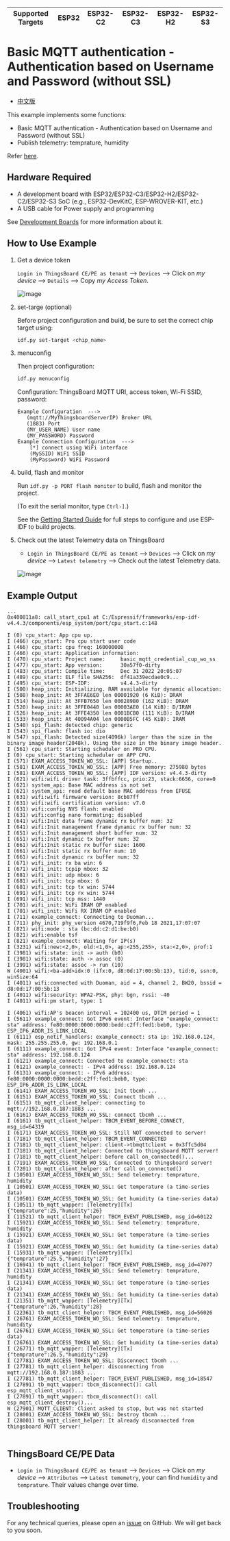 | Supported Targets | ESP32 | ESP32-C2 | ESP32-C3 | ESP32-H2 | ESP32-S3 |
| ----------------- | ----- | -------- | -------- | -------- | -------- |

# Basic MQTT authentication - Authentication based on Username and Password (without SSL)

* [中文版](./README_CN.md)

This example implements some functions:

* Basic MQTT authentication - Authentication based on Username and Password (without SSL)
* Publish telemetry: temprature, humidity

Refer [here](https://thingsboard.io/docs/user-guide/basic-mqtt/#authentication-based-on-username-and-password).

## Hardware Required

* A development board with ESP32/ESP32-C3/ESP32-H2/ESP32-C2/ESP32-S3 SoC (e.g., ESP32-DevKitC, ESP-WROVER-KIT, etc.)
* A USB cable for Power supply and programming

See [Development Boards](https://www.espressif.com/en/products/devkits) for more information about it.

## How to Use Example

1. Get a device token

   `Login in ThingsBoard CE/PE as tenant` --> `Devices` --> Click on *my device* --> `Details` --> Copy *my Access Token*.

   ![image](./basic_mqtt_credential_up_wo_ssl_1.png)

2. set-targe (optional)

   Before project configuration and build, be sure to set the correct chip target using:

   ```bash
   idf.py set-target <chip_name>
   ```

3. menuconfig

   Then project configuration:

   ```bash
   idf.py menuconfig
   ```

   Configuration: ThingsBoard MQTT URI, access token, Wi-Fi SSID, password:

   ```menuconfig
   Example Configuration  --->
      (mqtt://MyThingsboardServerIP) Broker URL
      (1883) Port
      (MY_USER_NAME) User name
      (MY_PASSWORD) Password 
   Example Connection Configuration  --->
       [*] connect using WiFi interface
       (MySSID) WiFi SSID 
       (MyPassword) WiFi Password                  
   ```

4. build, flash and monitor

   Run `idf.py -p PORT flash monitor` to build, flash and monitor the project.

   (To exit the serial monitor, type ``Ctrl-]``.)

   See the [Getting Started Guide](https://idf.espressif.com/) for full steps to configure and use ESP-IDF to build projects.

5. Check out the latest Telemetry data on ThingsBoard

   * `Login in ThingsBoard CE/PE as tenant` --> `Devices` --> Click on *my device* --> `Latest telemetry` --> Check out the latest Telemetry data.

   ![image](./basic_mqtt_credential_up_wo_ssl_2.png)

## Example Output

```none
...
0x400811a8: call_start_cpu1 at C:/Espressif/frameworks/esp-idf-v4.4.3/components/esp_system/port/cpu_start.c:148

I (0) cpu_start: App cpu up.
I (466) cpu_start: Pro cpu start user code
I (466) cpu_start: cpu freq: 160000000
I (466) cpu_start: Application information:
I (470) cpu_start: Project name:     basic_mqtt_credential_cup_wo_ss
I (477) cpu_start: App version:      30a57f0-dirty
I (483) cpu_start: Compile time:     Dec 31 2022 20:05:07
I (489) cpu_start: ELF file SHA256:  df41a339ecdae0c9...
I (495) cpu_start: ESP-IDF:          v4.4.3-dirty
I (500) heap_init: Initializing. RAM available for dynamic allocation:
I (508) heap_init: At 3FFAE6E0 len 00001920 (6 KiB): DRAM
I (514) heap_init: At 3FFB7650 len 000289B0 (162 KiB): DRAM
I (520) heap_init: At 3FFE0440 len 00003AE0 (14 KiB): D/IRAM
I (526) heap_init: At 3FFE4350 len 0001BCB0 (111 KiB): D/IRAM
I (533) heap_init: At 40094A04 len 0000B5FC (45 KiB): IRAM
I (540) spi_flash: detected chip: generic
I (543) spi_flash: flash io: dio
W (547) spi_flash: Detected size(4096k) larger than the size in the binary image header(2048k). Using the size in the binary image header.
I (561) cpu_start: Starting scheduler on PRO CPU.
I (0) cpu_start: Starting scheduler on APP CPU.
I (571) EXAM_ACCESS_TOKEN_WO_SSL: [APP] Startup..
I (581) EXAM_ACCESS_TOKEN_WO_SSL: [APP] Free memory: 275980 bytes
I (581) EXAM_ACCESS_TOKEN_WO_SSL: [APP] IDF version: v4.4.3-dirty
I (621) wifi:wifi driver task: 3ffbffcc, prio:23, stack:6656, core=0
I (621) system_api: Base MAC address is not set
I (621) system_api: read default base MAC address from EFUSE
I (631) wifi:wifi firmware version: 8cb87ff
I (631) wifi:wifi certification version: v7.0
I (631) wifi:config NVS flash: enabled
I (631) wifi:config nano formating: disabled
I (641) wifi:Init data frame dynamic rx buffer num: 32
I (641) wifi:Init management frame dynamic rx buffer num: 32
I (651) wifi:Init management short buffer num: 32
I (651) wifi:Init dynamic tx buffer num: 32
I (661) wifi:Init static rx buffer size: 1600
I (661) wifi:Init static rx buffer num: 10
I (661) wifi:Init dynamic rx buffer num: 32
I (671) wifi_init: rx ba win: 6
I (671) wifi_init: tcpip mbox: 32
I (681) wifi_init: udp mbox: 6
I (681) wifi_init: tcp mbox: 6
I (681) wifi_init: tcp tx win: 5744
I (691) wifi_init: tcp rx win: 5744
I (691) wifi_init: tcp mss: 1440
I (701) wifi_init: WiFi IRAM OP enabled
I (701) wifi_init: WiFi RX IRAM OP enabled
I (711) example_connect: Connecting to Duoman...
I (711) phy_init: phy_version 4670,719f9f6,Feb 18 2021,17:07:07
I (821) wifi:mode : sta (bc:dd:c2:d1:be:b0)
I (821) wifi:enable tsf
I (821) example_connect: Waiting for IP(s)
I (3231) wifi:new:<2,0>, old:<1,0>, ap:<255,255>, sta:<2,0>, prof:1
I (3981) wifi:state: init -> auth (b0)
I (3981) wifi:state: auth -> assoc (0)
I (3991) wifi:state: assoc -> run (10)
W (4001) wifi:<ba-add>idx:0 (ifx:0, d8:0d:17:00:5b:13), tid:0, ssn:0, winSize:64
I (4011) wifi:connected with Duoman, aid = 4, channel 2, BW20, bssid = d8:0d:17:00:5b:13
I (4011) wifi:security: WPA2-PSK, phy: bgn, rssi: -40
I (4011) wifi:pm start, type: 1

I (4061) wifi:AP's beacon interval = 102400 us, DTIM period = 1
I (5611) example_connect: Got IPv6 event: Interface "example_connect: sta" address: fe80:0000:0000:0000:bedd:c2ff:fed1:beb0, type: ESP_IP6_ADDR_IS_LINK_LOCAL
I (6111) esp_netif_handlers: example_connect: sta ip: 192.168.0.124, mask: 255.255.255.0, gw: 192.168.0.1
I (6111) example_connect: Got IPv4 event: Interface "example_connect: sta" address: 192.168.0.124
I (6121) example_connect: Connected to example_connect: sta
I (6121) example_connect: - IPv4 address: 192.168.0.124
I (6131) example_connect: - IPv6 address: fe80:0000:0000:0000:bedd:c2ff:fed1:beb0, type: ESP_IP6_ADDR_IS_LINK_LOCAL
I (6141) EXAM_ACCESS_TOKEN_WO_SSL: Init tbcmh ...
I (6151) EXAM_ACCESS_TOKEN_WO_SSL: Connect tbcmh ...
I (6151) tb_mqtt_client_helper: connecting to mqtt://192.168.0.187:1883 ...
I (6161) EXAM_ACCESS_TOKEN_WO_SSL: connect tbcmh ...
I (6161) tb_mqtt_client_helper: TBCM_EVENT_BEFORE_CONNECT, msg_id=64319
I (6171) EXAM_ACCESS_TOKEN_WO_SSL: Still NOT connected to server!
I (7181) tb_mqtt_client_helper: TBCM_EVENT_CONNECTED
I (7181) tb_mqtt_client_helper: client->tbmqttclient = 0x3ffc5d04
I (7181) tb_mqtt_client_helper: Connected to thingsboard MQTT server!
I (7181) tb_mqtt_client_helper: before call on_connected()...
I (7191) EXAM_ACCESS_TOKEN_WO_SSL: Connected to thingsboard server!
I (7201) tb_mqtt_client_helper: after call on_connected()
I (10501) EXAM_ACCESS_TOKEN_WO_SSL: Send telemetry: temprature, humidity
I (10501) EXAM_ACCESS_TOKEN_WO_SSL: Get temperature (a time-series data)
I (10501) EXAM_ACCESS_TOKEN_WO_SSL: Get humidity (a time-series data)
I (10511) tb_mqtt_wapper: [Telemetry][Tx] {"temprature":25,"humidity":26}
I (11521) tb_mqtt_client_helper: TBCM_EVENT_PUBLISHED, msg_id=60122
I (15921) EXAM_ACCESS_TOKEN_WO_SSL: Send telemetry: temprature, humidity
I (15921) EXAM_ACCESS_TOKEN_WO_SSL: Get temperature (a time-series data)
I (15921) EXAM_ACCESS_TOKEN_WO_SSL: Get humidity (a time-series data)
I (15931) tb_mqtt_wapper: [Telemetry][Tx] {"temprature":25.5,"humidity":27}
I (16941) tb_mqtt_client_helper: TBCM_EVENT_PUBLISHED, msg_id=47077
I (21341) EXAM_ACCESS_TOKEN_WO_SSL: Send telemetry: temprature, humidity
I (21341) EXAM_ACCESS_TOKEN_WO_SSL: Get temperature (a time-series data)
I (21341) EXAM_ACCESS_TOKEN_WO_SSL: Get humidity (a time-series data)
I (21351) tb_mqtt_wapper: [Telemetry][Tx] {"temprature":26,"humidity":28}
I (22361) tb_mqtt_client_helper: TBCM_EVENT_PUBLISHED, msg_id=56026
I (26761) EXAM_ACCESS_TOKEN_WO_SSL: Send telemetry: temprature, humidity
I (26761) EXAM_ACCESS_TOKEN_WO_SSL: Get temperature (a time-series data)
I (26761) EXAM_ACCESS_TOKEN_WO_SSL: Get humidity (a time-series data)
I (26771) tb_mqtt_wapper: [Telemetry][Tx] {"temprature":26.5,"humidity":29}
I (27781) EXAM_ACCESS_TOKEN_WO_SSL: Disconnect tbcmh ...
I (27781) tb_mqtt_client_helper: disconnecting from mqtt://192.168.0.187:1883 ...
I (27781) tb_mqtt_client_helper: TBCM_EVENT_PUBLISHED, msg_id=18547
I (27891) tb_mqtt_wapper: tbcm_disconnect(): call esp_mqtt_client_stop()...
I (27891) tb_mqtt_wapper: tbcm_disconnect(): call esp_mqtt_client_destroy()...
W (27901) MQTT_CLIENT: Client asked to stop, but was not started
I (28001) EXAM_ACCESS_TOKEN_WO_SSL: Destroy tbcmh ...
I (28001) tb_mqtt_client_helper: It already disconnected from thingsboard MQTT server!


```

## ThingsBoard CE/PE Data

* `Login in ThingsBoard CE/PE as tenant` --> `Devices` --> Click on *my device* --> `Attributes` --> `Latest tememetry`, your can find `humidity` and `temprature`. Their values change over time.

## Troubleshooting

For any technical queries, please open an [issue](https://github.com/liang-zhu-zi/esp32-thingsboard-mqtt-client/issues) on GitHub. We will get back to you soon.
